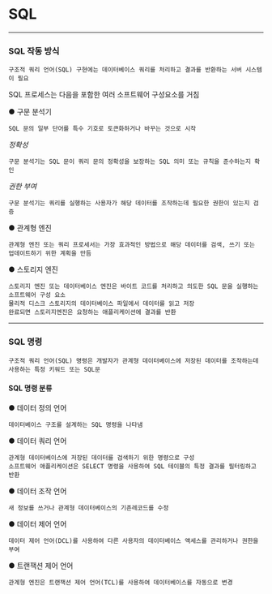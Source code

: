 # SQL
---
### SQL 작동 방식
```
구조적 쿼리 언어(SQL) 구현에는 데이터베이스 쿼리를 처리하고 결과를 반환하는 서버 시스템이 필요
```
SQL 프로세스는 다음을 포함한 여러 소프트웨어 구성요소를 거침   

● 구문 분석기
```
SQL 문의 일부 단어를 특수 기호로 토큰화하거나 바꾸는 것으로 시작
```
*정확성*
```
구문 분석기는 SQL 문이 쿼리 문의 정확성을 보장하는 SQL 의미 또는 규칙을 준수하는지 확인
```
*권한 부여*
```
구문 분석기는 쿼리를 실행하는 사용자가 해당 데이터를 조작하는데 필요한 권한이 있는지 검증
```
● 관계형 엔진
```
관계형 엔진 또는 쿼리 프로세서는 가장 효과적인 방법으로 해당 데이터를 검색, 쓰기 또는 업데이트하기 위한 계획을 만듬
```
● 스토리지 엔진
```
스토리지 엔진 또는 데이터베이스 엔진은 바이트 코드를 처리하고 의도한 SQL 문을 실행하는 소프트웨어 구성 요소
물리적 디스크 스토리지의 데이터베이스 파일에서 데이터를 읽고 저장
완료되면 스토리지엔진은 요청하는 애플리케이션에 결과를 반환
```
---
### SQL 명령
```
구조적 쿼리 언어(SQL) 명령은 개발자가 관계형 데이터베이스에 저장된 데이터를 조작하는데 사용하는 특정 키워드 또는 SQL문
```
#### SQL 명령 분류
● 데이터 정의 언어
```
데이터베이스 구조를 설계하는 SQL 명령을 나타냄
```
● 데이터 쿼리 언어
```
관계형 데이터베이스에 저장된 데이터를 검색하기 위한 명령으로 구성
소프트웨어 애플리케이션은 SELECT 명령을 사용하여 SQL 테이블의 특정 결과를 필터링하고 반환
```
● 데이터 조작 언어
```
새 정보를 쓰거나 관계형 데이터베이스의 기존레코드를 수정
```
● 데이터 제어 언어
```
데이터 제어 언어(DCL)를 사용하여 다른 사용자의 데이터베이스 액세스를 관리하거나 권한을 부여
```
● 트랜잭션 제어 언어
```
관계형 엔진은 트랜잭션 제어 언어(TCL)를 사용하여 데이터베이스를 자동으로 변경
```